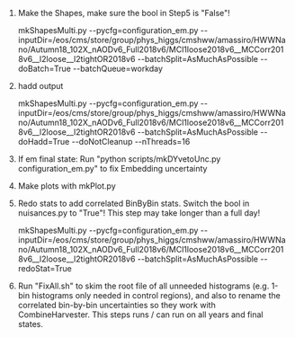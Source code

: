 1. Make the Shapes, make sure the bool in Step5 is "False"!

    mkShapesMulti.py --pycfg=configuration_em.py --inputDir=/eos/cms/store/group/phys_higgs/cmshww/amassiro/HWWNano/Autumn18_102X_nAODv6_Full2018v6/MCl1loose2018v6__MCCorr2018v6__l2loose__l2tightOR2018v6 --batchSplit=AsMuchAsPossible --doBatch=True --batchQueue=workday

2. hadd output

    mkShapesMulti.py --pycfg=configuration_em.py --inputDir=/eos/cms/store/group/phys_higgs/cmshww/amassiro/HWWNano/Autumn18_102X_nAODv6_Full2018v6/MCl1loose2018v6__MCCorr2018v6__l2loose__l2tightOR2018v6 --batchSplit=AsMuchAsPossible --doHadd=True --doNotCleanup --nThreads=16

3. If em final state: Run "python scripts/mkDYvetoUnc.py configuration_em.py" to fix Embedding uncertainty
4. Make plots with mkPlot.py
5. Redo stats to add correlated BinByBin stats. Switch the bool in nuisances.py to "True"! This step may take longer than a full day!

    mkShapesMulti.py --pycfg=configuration_em.py --inputDir=/eos/cms/store/group/phys_higgs/cmshww/amassiro/HWWNano/Autumn18_102X_nAODv6_Full2018v6/MCl1loose2018v6__MCCorr2018v6__l2loose__l2tightOR2018v6 --batchSplit=AsMuchAsPossible --redoStat=True

6. Run "FixAll.sh" to skim the root file of all unneeded histograms (e.g. 1-bin histograms only needed in control regions), and also to rename the correlated bin-by-bin uncertainties so they work with CombineHarvester. This steps runs / can run on all years and final states.
